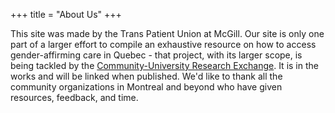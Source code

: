 +++ 
title = "About Us" 
+++

This site was made by the Trans Patient Union at McGill. Our site is only one part of a larger effort to compile an exhaustive resource on how to access gender-affirming care in Quebec - that project, with its larger scope, is being tackled by the [Community-University Research Exchange](https://www.qpirgconcordia.org/2012/09/cure-2/). It is in the works and will be linked when published. We'd like to thank all the community organizations in Montreal and beyond who have given resources, feedback, and time.
